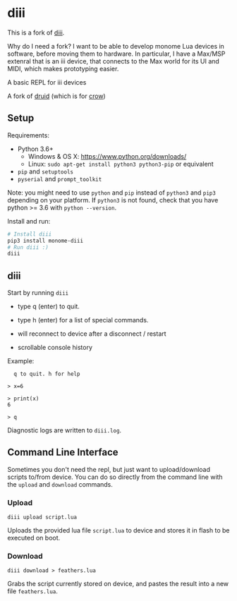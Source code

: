 # diii

This is a fork of [diii](https://github.com/monome/diii).

Why do I need a fork? I want to be able to develop monome Lua devices 
in software, before moving them to hardware. In particular,
I have a Max/MSP extenral that is an iii device, that connects 
to the Max world for its UI and MIDI, which makes prototyping 
easier.


A basic REPL for iii devices

A fork of [druid](https://github.com/monome/druid) (which is for [crow](https://github.com/monome/crow))

## Setup

Requirements:
- Python 3.6+
  - Windows & OS X: https://www.python.org/downloads/
  - Linux: `sudo apt-get install python3 python3-pip` or equivalent
- `pip` and `setuptools`
- `pyserial` and `prompt_toolkit`

Note: you might need to use `python` and `pip` instead of `python3` and `pip3` depending on your platform. If `python3` is not found, check that you have python >= 3.6 with `python --version`.

Install and run:
```bash
# Install diii
pip3 install monome-diii
# Run diii :)
diii
```

## diii

Start by running `diii`

- type q (enter) to quit.
- type h (enter) for a list of special commands.

- will reconnect to device after a disconnect / restart
- scrollable console history

Example:

```
  q to quit. h for help

> x=6

> print(x)
6

> q
```

Diagnostic logs are written to `diii.log`.

## Command Line Interface

Sometimes you don't need the repl, but just want to upload/download scripts to/from device. You can do so directly from the command line with the `upload` and `download` commands.

### Upload

```
diii upload script.lua
```

Uploads the provided lua file `script.lua` to device and stores it in flash to be executed on boot.

### Download

```
diii download > feathers.lua
```

Grabs the script currently stored on device, and pastes the result into a new file `feathers.lua`.

